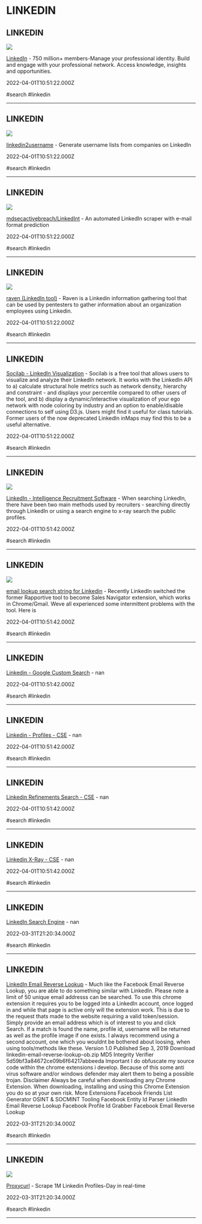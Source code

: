 # LINKEDIN

## LINKEDIN

![](https://static.licdn.com/scds/common/u/images/logos/favicons/v1/favicon.ico)

[LinkedIn](https://www.linkedin.com) - 750 million+ members-Manage your professional identity. Build and engage with your professional network. Access knowledge, insights and opportunities.

2022-04-01T10:51:22.000Z

#search #linkedin

---

## LINKEDIN

![](https://opengraph.githubassets.com/61933348bb67cecc45bc8b358023909cc29b99d4fba52502e99199440ae5b267/initstring/linkedin2username)

[linkedin2username](https://github.com/initstring/linkedin2username) - Generate username lists from companies on LinkedIn

2022-04-01T10:51:22.000Z

#search #linkedin

---

## LINKEDIN

![](https://opengraph.githubassets.com/2b925511ad8359fe507664328b69f073b1d1fb349f07e22bc2e6d9330c9dffd9/mdsecactivebreach/LinkedInt)

[mdsecactivebreach/LinkedInt](https://github.com/mdsecactivebreach/LinkedInt) - An automated LinkedIn scraper with e-mail format prediction

2022-04-01T10:51:22.000Z

#search #linkedin

---

## LINKEDIN

![](https://opengraph.githubassets.com/2e95b8eabf8cebc69e156e8de4fc5006a2dd542f29e007c0ecef02e464abdf88/0x09AL/raven)

[raven (LinkedIn tool)](https://github.com/0x09AL/raven) - Raven is a Linkedin information gathering tool that can be used by pentesters to gather information about an organization employees using Linkedin.

2022-04-01T10:51:22.000Z

#search #linkedin

---

## LINKEDIN

[Socilab - LinkedIn Visualization](http://socilab.com/#home) - Socilab is a free tool that allows users to visualize and analyze their LinkedIn network. It works with the LinkedIn API to a) calculate structural hole metrics such as network density, hierarchy and constraint - and displays your percentile compared to other users of the tool, and b) display a dynamic/interactive visualization of your ego network with node coloring by industry and an option to enable/disable connections to self using D3.js. Users might find it useful for class tutorials. Former users of the now deprecated LinkedIn inMaps may find this to be a useful alternative.

2022-04-01T10:51:22.000Z

#search #linkedin

---

## LINKEDIN

![](https://www.intel-sw.com/wp-content/uploads/2016/02/tbSearchLI.png)

[LinkedIn - Intelligence Recruitment Software](http://www.intel-sw.com/blog/search-linkedin) - When searching LinkedIn, there have been two main methods used by recruiters - searching directly through LinkedIn or using a search engine to x-ray search the public profiles.

2022-04-01T10:51:42.000Z

#search #linkedin

---

## LINKEDIN

![](https://booleanstrings.com/wp-content/uploads/2018/04/david-galley.png)

[email lookup search string for Linkedin](https://booleanstrings.com/2018/04/25/rapportive-without-gmail-or-chrome) - Recently LinkedIn switched the former Rapportive tool to become Sales Navigator extension, which works in Chrome/Gmail. Weve all experienced some intermittent problems with the tool. Here is

2022-04-01T10:51:42.000Z

#search #linkedin

---

## LINKEDIN

[Linkedin - Google Custom Search](https://cse.google.com/cse/publicurl?cx=012951739560700154499%3A8rl_7tkzjgq) - nan

2022-04-01T10:51:42.000Z

#search #linkedin

---

## LINKEDIN

[Linkedin - Profiles - CSE](https://cse.google.com/cse/publicurl?cx=009462381166450434430%3Advpphoinhcg) - nan

2022-04-01T10:51:42.000Z

#search #linkedin

---

## LINKEDIN

[Linkedin Refinements Search - CSE](https://cse.google.com/cse/publicurl?cx=005704587298353977169%3Aztqzquc6ifw) - nan

2022-04-01T10:51:42.000Z

#search #linkedin

---

## LINKEDIN

[Linkedin X-Ray - CSE](https://cse.google.com/cse/publicurl?cx=002879889969213338875%3Aykfcyju2xe8) - nan

2022-04-01T10:51:42.000Z

#search #linkedin

---

## LINKEDIN

[LinkedIn Search Engine](https://cse.google.com/cse?cx=daaf18e804f81bed0) - nan

2022-03-31T21:20:34.000Z

#search #linkedin

---

## LINKEDIN

[LinkedIn Email Reverse Lookup](https://osint.support/chrome-extensions/2019/09/03/linkedin-email-reverse-lookup.html) - Much like the Facebook Email Reverse Lookup, you are able to do something similar with LinkedIn. Please note a limit of 50 unique email addresss can be searched. To use this chrome extension it requires you to be logged into a LinkedIn account, once logged in and while that page is active only will the extension work. This is due to the request thats made to the website requiring a valid token/session. Simply provide an email address which is of interest to you and click Search. If a match is found the name, profile id, username will be returned as well as the profile image if one exists. I always recommend using a second account, one which you wouldnt be bothered about loosing, when using tools/methods like these. Version 1.0 Published Sep 3, 2019 Download linkedin-email-reverse-lookup-ob.zip MD5 Integrity Verifier 5d59bf3a84672ce09b6f64217abbeeda Important I do obfuscate my source code within the chrome extensions i develop. Because of this some anti virus software and/or windows defender may alert them to being a possible trojan. Disclaimer Always be careful when downloading any Chrome Extension. When downloading, installing and using this Chrome Extension you do so at your own risk. More Extensions Facebook Friends List Generator OSINT & SOCMINT Tooling Facebook Entity Id Parser LinkedIn Email Reverse Lookup Facebook Profile Id Grabber Facebook Email Reverse Lookup

2022-03-31T21:20:34.000Z

#search #linkedin

---

## LINKEDIN

![](https://accountgram-production.sfo2.cdn.digitaloceanspaces.com/nubelaco_ghost/2020/08/TLC_New-Job-endpoints-on-Proxycurl-to-supercharge-your-job-board_light-bg.png)

[Proxycurl](https://nubela.co/proxycurl) - Scrape 1M Linkedin Profiles-Day in real-time

2022-03-31T21:20:34.000Z

#search #linkedin

---
